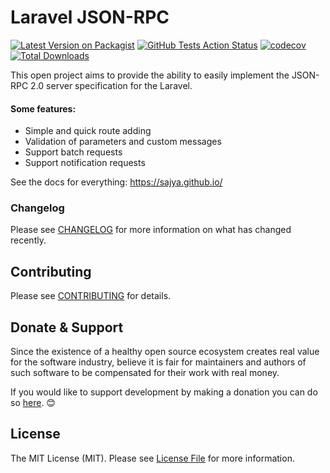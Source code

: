 # Laravel JSON-RPC


[![Latest Version on Packagist](https://img.shields.io/packagist/v/sajya/server.svg)](https://packagist.org/packages/sajya/server)
[![GitHub Tests Action Status](https://img.shields.io/github/workflow/status/sajya/server/run-tests?label=tests)](https://github.com/sajya/server/actions?query=workflow%3Arun-tests+branch%3Amaster)
[![codecov](https://codecov.io/gh/sajya/server/branch/master/graph/badge.svg)](https://codecov.io/gh/sajya/server)
[![Total Downloads](https://img.shields.io/packagist/dt/sajya/server.svg)](https://packagist.org/packages/sajya/server)


This open project aims to provide the ability to easily implement the JSON-RPC 2.0 server specification for the Laravel.


#### Some features:

- Simple and quick route adding
- Validation of parameters and custom messages
- Support batch requests
- Support notification requests


See the docs for everything: https://sajya.github.io/


### Changelog

Please see [CHANGELOG](CHANGELOG.md) for more information on what has changed recently.

## Contributing

Please see [CONTRIBUTING](CONTRIBUTING.md) for details.

## Donate & Support

Since the existence of a healthy open source ecosystem creates real value for the software industry, believe it is fair for maintainers and authors of such software to be compensated for their work with real money.

If you would like to support development by making a donation you can do so [here](https://www.paypal.me/tabuna/10usd). &#x1F60A;

## License

The MIT License (MIT). Please see [License File](LICENSE.md) for more information.
